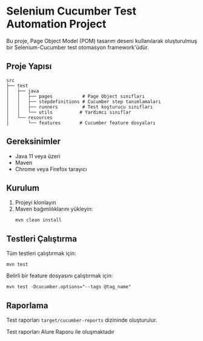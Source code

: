 # Selenium Cucumber Test Automation Project

Bu proje, Page Object Model (POM) tasarım deseni kullanılarak oluşturulmuş bir Selenium-Cucumber test otomasyon framework'üdür.

## Proje Yapısı

```
src
├── test
│   ├── java
│   │   ├── pages           # Page Object sınıfları
│   │   ├── stepdefinitions # Cucumber step tanımlamaları
│   │   ├── runners         # Test koşturucu sınıfları
│   │   └── utils          # Yardımcı sınıflar
│   └── resources
│       └── features       # Cucumber feature dosyaları
```

## Gereksinimler

- Java 11 veya üzeri
- Maven
- Chrome veya Firefox tarayıcı

## Kurulum

1. Projeyi klonlayın
2. Maven bağımlılıklarını yükleyin:
   ```
   mvn clean install
   ```

## Testleri Çalıştırma

Tüm testleri çalıştırmak için:
```
mvn test
```

Belirli bir feature dosyasını çalıştırmak için:
```
mvn test -Dcucumber.options="--tags @tag_name"
```

## Raporlama

Test raporları `target/cucumber-reports` dizininde oluşturulur.


Test raporları Alure Raporu ile oluşmaktadır 
